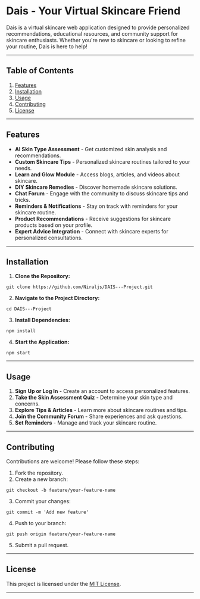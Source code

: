 # Dais - Your Virtual Skincare Friend

Dais is a virtual skincare web application designed to provide personalized recommendations, educational resources, and community support for skincare enthusiasts. Whether you're new to skincare or looking to refine your routine, Dais is here to help!

---

## Table of Contents
1. [Features](#features)
2. [Installation](#installation)
3. [Usage](#usage)
4. [Contributing](#contributing)
5. [License](#license)

---

## Features
- **AI Skin Type Assessment** - Get customized skin analysis and recommendations.
- **Custom Skincare Tips** - Personalized skincare routines tailored to your needs.
- **Learn and Glow Module** - Access blogs, articles, and videos about skincare.
- **DIY Skincare Remedies** - Discover homemade skincare solutions.
- **Chat Forum** - Engage with the community to discuss skincare tips and tricks.
- **Reminders & Notifications** - Stay on track with reminders for your skincare routine.
- **Product Recommendations** - Receive suggestions for skincare products based on your profile.
- **Expert Advice Integration** - Connect with skincare experts for personalized consultations.

---

## Installation

1. **Clone the Repository:**
```
git clone https://github.com/Niraljs/DAIS---Project.git
```

2. **Navigate to the Project Directory:**
```
cd DAIS---Project
```

3. **Install Dependencies:**
```
npm install
```

4. **Start the Application:**
```
npm start
```

---

## Usage
1. **Sign Up or Log In** - Create an account to access personalized features.
2. **Take the Skin Assessment Quiz** - Determine your skin type and concerns.
3. **Explore Tips & Articles** - Learn more about skincare routines and tips.
4. **Join the Community Forum** - Share experiences and ask questions.
5. **Set Reminders** - Manage and track your skincare routine.

---

## Contributing
Contributions are welcome! Please follow these steps:
1. Fork the repository.
2. Create a new branch:
```
git checkout -b feature/your-feature-name
```
3. Commit your changes:
```
git commit -m 'Add new feature'
```
4. Push to your branch:
```
git push origin feature/your-feature-name
```
5. Submit a pull request.

---

## License
This project is licensed under the [MIT License](LICENSE).

---



